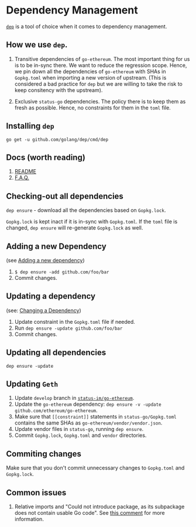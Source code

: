 # Dependency Management
[`dep`](https://github.com/golang/dep) is a tool of choice when it comes to dependency management.

## How we use `dep`.

1. Transitive dependencies of `go-ethereum`. The most important thing for us is
   to be in-sync there. We want to reduce the regression scope. 
   Hence, we pin down all the dependencies of `go-ethereum` with SHAs in `Gopkg.toml` when
   importing a new version of upstream. (This is considered a bad practice for
   `dep` but we are willing to take the risk to keep consitency with the upstream).

2. Exclusive `status-go` dependencies. The policy there is to keep them as
   fresh as possible. Hence, no constraints for them in the `toml` file.

## Installing `dep`

`go get -u github.com/golang/dep/cmd/dep`


## Docs (worth reading)
1. [README](https://github.com/golang/dep/blob/master/README.md)
2. [F.A.Q.](https://github.com/golang/dep/blob/master/docs/FAQ.md)


## Checking-out all dependencies

`dep ensure` - download all the dependencies based on `Gopkg.lock`.

`Gopkg.lock` is kept inact if it is in-sync with `Gopkg.toml`. If the `toml`
file is changed, `dep ensure` will re-generate `Gopkg.lock` as well.


## Adding a new Dependency
(see [Adding a new dependency](https://github.com/golang/dep#adding-a-dependency))
1. `$ dep ensure -add github.com/foo/bar`
2. Commit changes.


## Updating a dependency
(see: [Changing a Dependency](https://github.com/golang/dep#changing-dependencies))
1. Update constraint in the `Gopkg.toml` file if needed.
2. Run `dep ensure -update github.com/foo/bar`
3. Commit changes.

## Updating all dependencies

`dep ensure -update`

## Updating `Geth`

1. Update `develop` branch in [`status-im/go-ethereum`](https://github.com/status-im/go-ethereum/tree/develop).
2. Update the `go-ethereum` dependency: `dep ensure -v -update github.com/ethereum/go-ethereum`.
3. Make sure that `[[constraint]]` statements in `status-go/Gopkg.toml` contains the same SHAs as `go-ethereum/vendor/vendor.json`.
4. Update vendor files in `status-go`, running `dep ensure`.
5. Commit `Gopkg.lock`, `Gopkg.toml` and `vendor` directories.


## Commiting changes

Make sure that you don't commit unnecessary changes to `Gopkg.toml` and
`Gopkg.lock`.


## Common issues

1. Relative imports and "Could not introduce package, as its subpackage does not contain usable Go code". See [this comment](https://github.com/golang/dep/issues/899#issuecomment-317904001) for more information.

